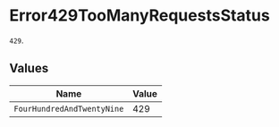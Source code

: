 # Error429TooManyRequestsStatus

`429`.


## Values

| Name                       | Value                      |
| -------------------------- | -------------------------- |
| `FourHundredAndTwentyNine` | 429                        |